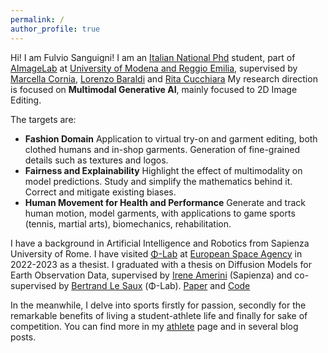 ```yaml
---
permalink: /
author_profile: true
---
```


Hi! I am Fulvio Sanguigni! I am an [Italian National Phd](https://www.phd-ai.it/en/359-2/) student, part of [AImageLab](https://aimagelab.ing.unimore.it/imagelab/) at [University of Modena and Reggio Emilia](https://www.unimore.it/), supervised by [Marcella Cornia](https://aimagelab.ing.unimore.it/imagelab/person.asp?idpersona=90), [Lorenzo Baraldi](https://www.lorenzobaraldi.com/) and [Rita Cucchiara](https://aimagelab.ing.unimore.it/imagelab/person.asp?idpersona=1)
My research direction is focused on **Multimodal Generative AI**, mainly focused to 2D Image Editing.

The targets are:
- **Fashion Domain** Application to virtual try-on and garment editing, both clothed humans and in-shop garments. Generation of fine-grained details such as textures and logos.
- **Fairness and Explainability** Highlight the effect of multimodality on model predictions. Study and simplify the mathematics behind it. Correct and mitigate existing biases.
- **Human Movement for Health and Performance** Generate and track human motion, model garments, with applications to game sports (tennis, martial arts), biomechanics, rehabilitation.

I have a background in Artificial Intelligence and Robotics from Sapienza University of Rome. I have visited [Φ-Lab](https://philab.esa.int/) at [European Space Agency](https://www.esa.int/) in 2022-2023 as a thesist.
I graduated with a thesis on Diffusion Models for Earth Observation Data, supervised by [Irene Amerini](https://sites.google.com/diag.uniroma1.it/ireneamerini) (Sapienza) and co-supervised by [Bertrand Le Saux](https://blesaux.github.io/) (Φ-Lab). [Paper](https://arxiv.org/abs/2311.06222) and [Code](https://github.com/furio1999/EO_Diffusion)

In the meanwhile, I delve into sports firstly for passion, secondly for the remarkable benefits of living a student-athlete life and finally for sake of competition.
You can find more in my [athlete](https://furio1999.github.io//athlete/) page and in several blog posts.